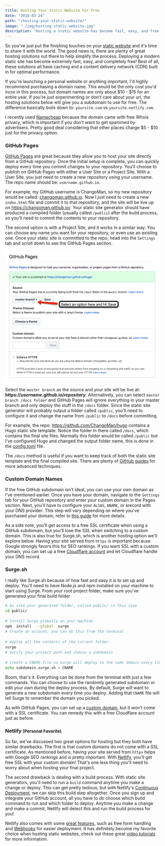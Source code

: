 ```yaml
---
title: Hosting Your Static Website For Free
date: "2018-03-24"
path: "/hosting-your-static-website/"
image: "./img/hosting-static-website.jpg"
description: "Hosting a static website has become fast, easy, and free. We'll explore options such as GitHub Pages, Surge.sh, and Netlify for deploying your next project."
---
```


So you've just put the finishing touches on your [static website](https://codebushi.com/modern-static-website-portfolio/) and it's time to share it with the world. The good news is, there are plenty of great hosting solutions out there to help simplify the process. Deploying a modern static site has become extremely fast, easy, and completely free! Best of all, these solutions all have caching and a content delivery network (CDN) built in for optimal performance.

If you're launching a personal website or anything important, I'd highly recommend purchasing a domain name. This would be the only cost you'd incur in this process, but domain names are only about $10 - $15 for an entire year. If you're just experimenting or don't care about your url, the hosting solutions below will give you a subdomain to use for free. The difference basically boils down to: `yoursite.com` vs `yoursite.netlify.com`.

I recently used [Namecheap](https://www.namecheap.com/) because the domain came with free Whois privacy, which is important if you don't want to get spammed by advertisers. Pretty good deal considering that other places charge $5 - $10 just for the privacy option.

<h3 class="mt-5 mb-3">GitHub Pages</h3>

[GitHub Pages](https://pages.github.com/) are great because they allow you to host your site directly from a GitHub repository. Once the initial setup is complete, you can quickly deploy every time you commit changes to your repository. You'll choose to publish on GitHub Pages with either a User Site or a Project Site. With a User Site, you just need to create a new repository using your username. The repo name should be: `username.github.io`.

For example, my GitHub username is ChangoMan, so my new repository would be called: [changoman.github.io](https://github.com/ChangoMan/changoman.github.io/). Now I just need to create a new `index.html` file and commit it to that repository, and the site will be live up on https://changoman.github.io/. Your static site generator should have produced a compiled folder (usually called `/public`) after the build process, so you'll need to commit the contents to your repository.

The second option is with a Project Site, and it works in a similar way. You can choose any name you want for your repository, or even use an existing one. Once your static site is committed to the repo, head into the `Settings` tab and scroll down to see the GitHub Pages section.

![GitHub Pages Settings](./img/github-pages-settings-min.png)

Select the `master branch` as the source and your site will be live at: **https://_username_.github.io/_repository_**. Alternatively, you can select `master branch /docs folder` and GitHub Pages will ignore everything in your master branch and only deploy the stuff in the `/docs` folder.  Since the static site generator will probably output a folder called `/public`, you'll need to configure it and change the name from `/public` to `/docs` before committing.

For example, the repo: https://github.com/ChangoMan/hugo contains a Hugo static site template. Notice the folder in there called `/docs`, which contains the final site files. Normally this folder would be called `/public` but I've configured Hugo and changed the output folder name, this is done in the [config.toml](https://github.com/ChangoMan/hugo/blob/master/config.toml "config.toml") file.

The `/docs` method is useful if you want to keep track of both the static site template and the final compiled site. There are plenty of [GitHub guides](https://help.github.com/categories/github-pages-basics/) for more advanced techniques.

<h3 class="mt-5 mb-3">Custom Domain Names</h3>

If the free GitHub subdomain isn't ideal, you can use your own domain as I've mentioned earlier. Once you have your domain, navigate to the `Settings` tab for your GitHub repository and enter your custom domain in the Pages section. Next, you'll have to configure your `ALIAS`, `ANAME`, or `A`record with your DNS provider. This step will vary depending on where you've purchased your domain, refer to [this guide](https://help.github.com/articles/setting-up-an-apex-domain/) for more details.

As a side note, you'll get access to a free SSL certificate when using a GitHub subdomain, but you'll lose the SSL when switching to a custom domain. This is also true for Surge.sh, which is another hosting option we'll explore below. Having your site served from `https` is important because Google strongly favors this for SEO rankings. If you want SSL with a custom domain, you can set up a free [Cloudflare account](https://www.cloudflare.com/ssl/) and let Cloudflare handle your DNS record.

<h3 class="mt-5 mb-3">Surge.sh</h3>

I really like Surge.sh because of how fast and easy it is to set up and deploy. You'll need to have Node.js and npm installed on your machine to start using Surge. From your root project folder, make sure you've generated your final build folder

```bash
# Go into your generated folder, called public/ in this case
cd public/

# Install Surge globally on your machine
npm  install  --global  surge
# Create an account, you can do this from the terminal

# Deploy all the contents of the current folder.
surge
# Verify your project path and choose a subdomain

# Create a CNAME file so Surge will deploy to the same domain every time
echo subdomain.surge.sh > CNAME
```

Boom, that's it. Everything can be done from the terminal with just a few commands. You can choose to use the randomly generated subdomain or edit your own during the deploy process. By default, Surge will want to generate a new subdomain every time you deploy. Adding that `CNAME` file will tell Surge to remember the domain you picked.

As with GitHub Pages, you can set up a [custom domain](http://surge.sh/help/adding-a-custom-domain), but it won't come with a SSL certificate. You can remedy this with a free Cloudflare account just as before.

<h3 class="mt-5 mb-3">Netlify <small>(Personal Favorite)</small></h3>

So far, we've discussed two great options for hosting but they both have similar drawbacks. The first is that custom domains do not come with a SSL certificate. As mentioned before, having your site served from `https` helps with Google SEO rankings and is pretty important. With [Netlify](https://www.netlify.com/), you'll get free SSL with your custom domain! That's one less thing you'll need to worry about when hosting your final project.

The second drawback is dealing with a build process. With static site generators, you'll need to run a `build` command anytime you make a change or deploy. This can get pretty tedious, but with Netlify's [Continuous Deployment](https://www.netlify.com/docs/continuous-deployment/), we can skip this build step altogether. Once you sign up and integrate your GitHub account, all you have to do choose which build command to run and which folder to deploy. Anytime you make a change and make a commit, Netlify will detect this and run the build process for you!

Netlify also comes with some [great features](https://www.netlify.com/features/), such as free form handling and [Webhooks](https://www.netlify.com/docs/webhooks/) for easier deployment. It has definitely become my favorite choice when hosting static websites, check out these great [video tutorials](https://www.youtube.com/playlist?list=PLzlG0L9jlhEPMR8haUPkxj2hJ_3jh5qa6) for more information.
